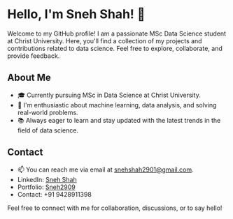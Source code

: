 # Hello, I'm Sneh Shah! 👋

Welcome to my GitHub profile! I am a passionate MSc Data Science student at Christ University. Here, you'll find a collection of my projects and contributions related to data science. Feel free to explore, collaborate, and provide feedback.

## About Me

- 🎓 Currently pursuing MSc in Data Science at Christ University.
- 🌱 I'm enthusiastic about machine learning, data analysis, and solving real-world problems.
- 📚 Always eager to learn and stay updated with the latest trends in the field of data science.


## Contact

- 📫 You can reach me via email at snehshah2901@gmail.com.
- LinkedIn: [Sneh Shah](https://www.linkedin.com/in/sneh-shah29/)
- Portfolio: [Sneh2909](https://sneh2909.github.io/Portfolio/)
- Contact: +91 9428911398

Feel free to connect with me for collaboration, discussions, or to say hello!

